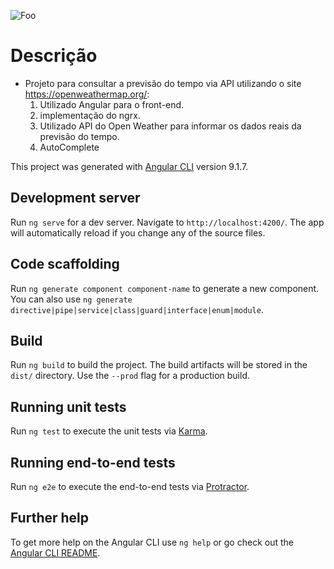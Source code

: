 ![Foo](https://raw.githubusercontent.com/matheusosp/Projeto-para-consultar-a-previsao-do-tempo-via-API/main/JvWeather%20-%20Google%20Chrome.jpg)

# Descrição

- Projeto para consultar a previsão do tempo via API utilizando o site https://openweathermap.org/:
  1. Utilizado Angular para o front-end.
  2. implementação do ngrx.
  3. Utilizado API do Open Weather para informar os dados reais da previsão do tempo.
  4. AutoComplete

This project was generated with [Angular CLI](https://github.com/angular/angular-cli) version 9.1.7.

## Development server

Run `ng serve` for a dev server. Navigate to `http://localhost:4200/`. The app will automatically reload if you change any of the source files.

## Code scaffolding

Run `ng generate component component-name` to generate a new component. You can also use `ng generate directive|pipe|service|class|guard|interface|enum|module`.

## Build

Run `ng build` to build the project. The build artifacts will be stored in the `dist/` directory. Use the `--prod` flag for a production build.

## Running unit tests

Run `ng test` to execute the unit tests via [Karma](https://karma-runner.github.io).

## Running end-to-end tests

Run `ng e2e` to execute the end-to-end tests via [Protractor](http://www.protractortest.org/).

## Further help

To get more help on the Angular CLI use `ng help` or go check out the [Angular CLI README](https://github.com/angular/angular-cli/blob/master/README.md).
